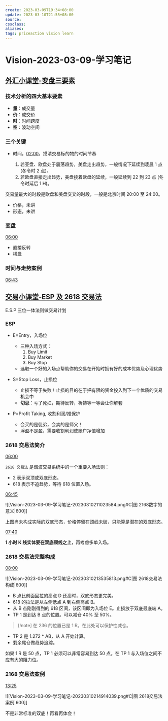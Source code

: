 ```yaml
---
create: 2023-03-09T19:34+08:00
update: 2023-03-10T21:55+08:00
source:
cssclass:
aliases:
tags: priceaction vision learn
---
```


# Vision-2023-03-09-学习笔记

## [外汇小课堂-变盘三要素](https://www.bilibili.com/video/BV1T3411x7CX)

### 技术分析的四大基本要素

- **量**：成交量
- **价**：成交价
- **时**：时间跨度
- **空**：波动空间

### 三个关键

- 时间，[02:00](https://www.bilibili.com/video/BV1T3411x7CX#t=02:00)，摸清交易标的物的时间节奏

  1. 若亚盘、欧盘处于震荡趋势，美盘走出趋势，一般情况下延续到凌晨 1 点 (冬令时 2 点)。
  2. 若欧盘直接走出趋势，美盘接着欧盘的延续，一般延续到 22 到 23 点 (冬令时延后 1 H)。

交易量最大的时段是欧盘和美盘交叉的时段，一般是北京时间 20:00 至 24:00。

- 价格，未讲
- 形态，未讲

### 变盘

[06:00](https://www.bilibili.com/video/BV1T3411x7CX#t=06:00)

- 直接反转
- 横盘

### 时间与走势案例

[06:43](https://www.bilibili.com/video/BV1T3411x7CX#t=06:43)

## [交易小课堂-ESP 及 2618 交易法](https://www.bilibili.com/video/BV1bZ4y1e7jm)

E.S.P 三位一体法则做交易计划

### ESP

- E=Entry，入场位
  - 三种入场方式：
    1. Buy Limit
    2. Buy Market
    3. Buy Stop
  - 选取一个好的入场点帮助你的交易在开始时拥有好的成本优势及心理优势

- S=Stop Loss，止损位
  - 止损不等于失败！止损的目的在于把有限的资金投入到下一个优质的交易机会中
  - **切忌**：亏了死扛，期待反转，祈祷等一等会让你解套

- P=Profit Taking, 收割利润/推保护
  - 会买的是徒弟，会卖的是师父！
  - 浮盈不是盈，需要收割利润使账户净值增加

### 2618 交易法简介

[06:00](https://www.bilibili.com/video/BV1bZ4y1e7jm#t=06:00)

`2618 交易法` 是谐波交易系统中的一个重要入场法则：

- 2 表示双顶或双底形态。
- 618 表示不追趋势，等待 618 位置入场。

[06:45](https://www.bilibili.com/video/BV1bZ4y1e7jm#t=06:45)

![[Vision-2023-03-09-学习笔记-20230310211023584.png#C|图 2168数字的意义|600]]

上图尚未构成实际的双底形态，价格停留在颈线未破，只能算是潜在的双底形态。

[07:40](https://www.bilibili.com/video/BV1bZ4y1e7jm#t=07:40)

**1 小时 K 线实体要在双底颈线之上**，再考虑多单入场。

### 2618 交易法完整构成

[08:00](https://www.bilibili.com/video/BV1bZ4y1e7jm#t=08:00)

![[Vision-2023-03-09-学习笔记-20230310213535813.png#C|图 2618交易法构成|600]]

- B 点比前面回拉的高点 D 还高时，双底形态更完美。
- 618 的拉法是从左侧低点 A 到右侧高点 B。
- 从 B 点刚刚得到的 618 区间，该区间即为入场位 E。止损放于双底最底端 A。
- TP 1 是到达 B 点的位置。可以减仓 40% 至 50%。

> [!note] 在 236 的位置已是 1 R。在此处可以保护性减仓。

- TP 2 是 1.272 * AB，从 A 开始计算。
- 剩余尾仓做趋势追踪。

如果 1 R 是 50 点，TP 1 必须可以非常容易到达 50 点。在 TP 1 与入场位之间不应有大的阻力位。

### 2168 交易法案例

[13:25](https://www.bilibili.com/video/BV1bZ4y1e7jm#t=13:25)

![[Vision-2023-03-09-学习笔记-20230310214914039.png#C|图 2618交易法案例|600]]

不是非常标准的双底！再看再体会！
